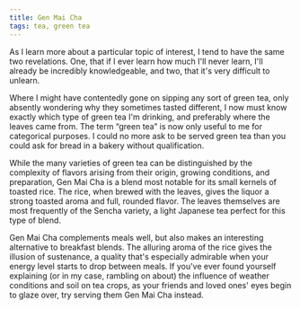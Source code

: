 ```yaml
---
title: Gen Mai Cha
tags: tea, green tea
---
```


As I learn more about a particular topic of interest, I tend to have the same
two revelations. One, that if I ever learn how much I'll never learn, I'll
already be incredibly knowledgeable, and two, that it's very difficult to
unlearn.

Where I might have contentedly gone on sipping any sort of green tea, only
absently wondering why they sometimes tasted different, I now must know exactly
which type of green tea I'm drinking, and preferably where the leaves came
from. The term “green tea” is now only useful to me for categorical purposes. I
could no more ask to be served green tea than you could ask for bread in a
bakery without qualification.

While the many varieties of green tea can be distinguished by the complexity of
flavors arising from their origin, growing conditions, and preparation, Gen Mai
Cha is a blend most notable for its small kernels of toasted rice. The rice,
when brewed with the leaves, gives the liquor a strong toasted aroma and full,
rounded flavor. The leaves themselves are most frequently of the Sencha variety,
a light Japanese tea perfect for this type of blend.

Gen Mai Cha complements meals well, but also makes an interesting alternative to
breakfast blends. The alluring aroma of the rice gives the illusion of
sustenance, a quality that's especially admirable when your energy level starts
to drop between meals. If you've ever found yourself explaining (or in my case,
rambling on about) the influence of weather conditions and soil on tea crops, as
your friends and loved ones' eyes begin to glaze over, try serving them Gen Mai
Cha instead.